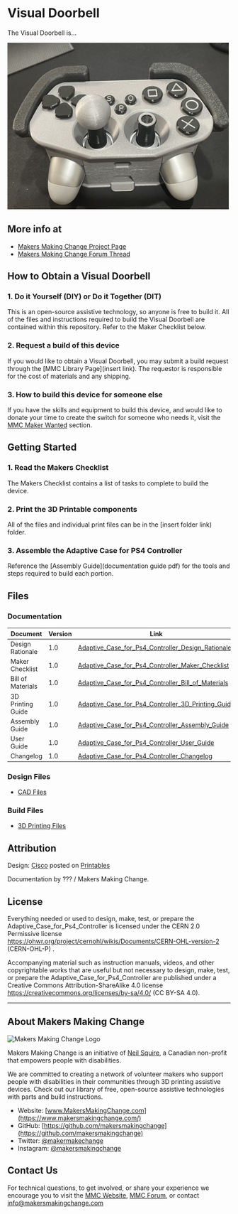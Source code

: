 # Visual Doorbell
The Visual Doorbell is...   

<img src="Photos/Device_Photo.jpg" width="500" alt="Picture of a black and gray Adaptive Case for PS4 Controller">

## More info at
- [Makers Making Change Project Page](https://makersmakingchange.com/project/adaptive-case-for-ps4-controller)
- [Makers Making Change Forum Thread](https://makersmakingchange.com/forum/topic/adaptive-case-for-ps4-controller/)


## How to Obtain a Visual Doorbell
### 1. Do it Yourself (DIY) or Do it Together (DIT)

This is an open-source assistive technology, so anyone is free to build it. All of the files and instructions required to build the Visual Doorbell are contained within this repository. Refer to the Maker Checklist below.

### 2. Request a build of this device

If you would like to obtain a Visual Doorbell, you may submit a build request through the [MMC Library Page](insert link). The requestor is responsible for the cost of materials and any shipping.

### 3. How to build this device for someone else

If you have the skills and equipment to build this device, and would like to donate your time to create the switch for someone who needs it, visit the [MMC Maker Wanted](https://makersmakingchange.com/maker-wanted/) section.


## Getting Started

### 1. Read the Makers Checklist

The Makers Checklist contains a list of tasks to complete to build the device.


### 2. Print the 3D Printable components


All of the files and individual print files can be in the [insert folder link) folder.

### 3. Assemble the Adaptive Case for PS4 Controller

Reference the [Assembly Guide](documentation guide pdf) for the tools and steps required to build each portion.

## Files
### Documentation
| Document             | Version | Link |
|----------------------|---------|------|
| Design Rationale     | 1.0     | [Adaptive_Case_for_Ps4_Controller_Design_Rationale](/Documentation/Adaptive_Case_for_Ps4_Controller_Design_Rationale.pdf)     |
| Maker Checklist      | 1.0     | [Adaptive_Case_for_Ps4_Controller_Maker_Checklist](/Documentation/Adaptive_Case_for_Ps4_Controller_Maker_Checklist.pdf)     |
| Bill of Materials    | 1.0     | [Adaptive_Case_for_Ps4_Controller_Bill_of_Materials](/Documentation/Adaptive_Case_for_Ps4_Controller_BOM.xlsx)     |
| 3D Printing Guide    | 1.0     | [Adaptive_Case_for_Ps4_Controller_3D_Printing_Guide](/Documentation/Adaptive_Case_for_Ps4_Controller_3D_Printing_Guide.pdf)   |
| Assembly Guide       | 1.0     | [Adaptive_Case_for_Ps4_Controller_Assembly_Guide](/Documentation/Adaptive_Case_for_Ps4_Controller_Assembly_Guide.pdf)     |
| User Guide           | 1.0     | [Adaptive_Case_for_Ps4_Controller_User_Guide](/Documentation/Adaptive_Case_for_Ps4_Controller_User_Guide.pdf)    |
| Changelog            | 1.0     | [Adaptive_Case_for_Ps4_Controller_Changelog](/Documentation/Adaptive_Case_for_Ps4_Controller_Changelog.pdf)     |

### Design Files
- [CAD Files](/Design_Files)

### Build Files
 - [3D Printing Files](/Build_Files/3D_Printing_Files)

## Attribution

Design: [Cisco](https://www.printables.com/social/28161-cisco/models) posted on [Printables](https://www.printables.com/model/91884-ps4-case-adapter)

Documentation by ??? / Makers Making Change.



## License
Everything needed or used to design, make, test, or prepare the Adaptive_Case_for_Ps4_Controller is licensed under the CERN 2.0 Permissive license <https://ohwr.org/project/cernohl/wikis/Documents/CERN-OHL-version-2> (CERN-OHL-P) . 

Accompanying material such as instruction manuals, videos, and other copyrightable works that are useful but not necessary to design, make, test, or prepare the Adaptive_Case_for_Ps4_Controller are published under a Creative Commons Attribution-ShareAlike 4.0 license https://creativecommons.org/licenses/by-sa/4.0/ (CC BY-SA 4.0).


---

## About Makers Making Change
<img src="https://www.makersmakingchange.com/wp-content/uploads/logo/mmc_logo.svg" width="500" alt="Makers Making Change Logo">

Makers Making Change is an initiative of [Neil Squire](https://www.neilsquire.ca/), a Canadian non-profit that empowers people with disabilities.

We are committed to creating a network of volunteer makers who support people with disabilities in their communities through 3D printing assistive devices. Check out our library of free, open-source assistive technologies with parts and build instructions.

 - Website: [www.MakersMakingChange.com](https://www.makersmakingchange.com/)
 - GitHub: [https://github.com/makersmakingchange](https://github.com/makersmakingchange)
 - Twitter: [@makermakechange](https://twitter.com/makermakechange)
 - Instagram: [@makersmakingchange](https://www.instagram.com/makersmakingchange)



## Contact Us

For technical questions, to get involved, or share your experience we encourage you to visit the [MMC Website](https://www.makersmakingchange.com/), [MMC Forum](https://makersmakingchange.com/forum), or contact info@makersmakingchange.com
